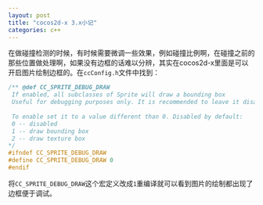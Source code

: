 ```yaml
---
layout: post
title: "cocos2d-x 3.x小记"
categories: c++
---
```


在做碰撞检测的时候，有时候需要微调一些效果，例如碰撞比例啊，在碰撞之前的那些位置做处理啊，如果没有边框的话难以分辨，其实在cocos2d-x里面是可以开启图片绘制边框的。在```ccConfig.h```文件中找到：  

``` c++
/** @def CC_SPRITE_DEBUG_DRAW
 If enabled, all subclasses of Sprite will draw a bounding box
 Useful for debugging purposes only. It is recommended to leave it disabled.
 
 To enable set it to a value different than 0. Disabled by default:
 0 -- disabled
 1 -- draw bounding box
 2 -- draw texture box
*/
#ifndef CC_SPRITE_DEBUG_DRAW
#define CC_SPRITE_DEBUG_DRAW 0
#endif
```

将```CC_SPRITE_DEBUG_DRAW```这个宏定义改成```1```重编译就可以看到图片的绘制都出现了边框便于调试。  